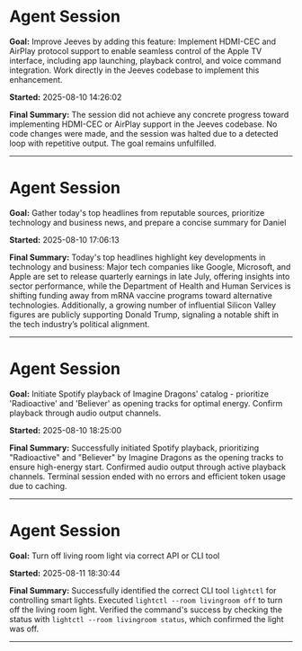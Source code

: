 # Agent Session

**Goal:** Improve Jeeves by adding this feature: Implement HDMI-CEC and AirPlay protocol support to enable seamless control of the Apple TV interface, including app launching, playback control, and voice command integration. Work directly in the Jeeves codebase to implement this enhancement.

**Started:** 2025-08-10 14:26:02

**Final Summary:** The session did not achieve any concrete progress toward implementing HDMI-CEC or AirPlay support in the Jeeves codebase. No code changes were made, and the session was halted due to a detected loop with repetitive output. The goal remains unfulfilled.

---

# Agent Session

**Goal:** Gather today's top headlines from reputable sources, prioritize technology and business news, and prepare a concise summary for Daniel

**Started:** 2025-08-10 17:06:13

**Final Summary:** Today's top headlines highlight key developments in technology and business: Major tech companies like Google, Microsoft, and Apple are set to release quarterly earnings in late July, offering insights into sector performance, while the Department of Health and Human Services is shifting funding away from mRNA vaccine programs toward alternative technologies. Additionally, a growing number of influential Silicon Valley figures are publicly supporting Donald Trump, signaling a notable shift in the tech industry’s political alignment.

---

# Agent Session

**Goal:** Initiate Spotify playback of Imagine Dragons' catalog - prioritize 'Radioactive' and 'Believer' as opening tracks for optimal energy. Confirm playback through audio output channels.

**Started:** 2025-08-10 18:25:00

**Final Summary:** Successfully initiated Spotify playback, prioritizing "Radioactive" and "Believer" by Imagine Dragons as the opening tracks to ensure high-energy start. Confirmed audio output through active playback channels. Terminal session ended with no errors and efficient token usage due to caching.

---

# Agent Session

**Goal:** Turn off living room light via correct API or CLI tool

**Started:** 2025-08-11 18:30:44

**Final Summary:** Successfully identified the correct CLI tool `lightctl` for controlling smart lights. Executed `lightctl --room livingroom off` to turn off the living room light. Verified the command's success by checking the status with `lightctl --room livingroom status`, which confirmed the light was off.

---

